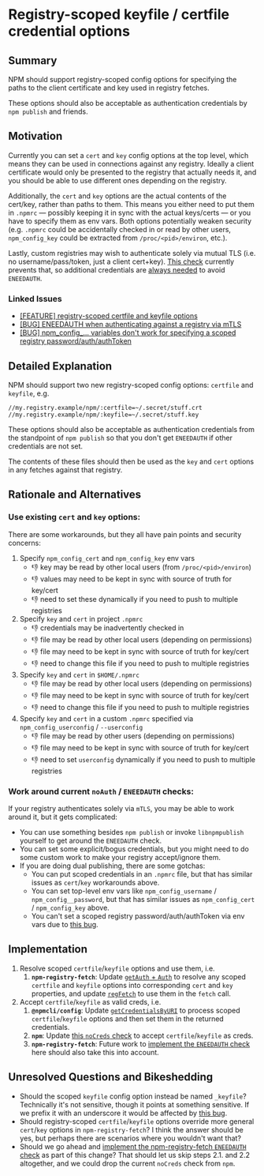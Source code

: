 # Registry-scoped keyfile / certfile credential options

## Summary

NPM should support registry-scoped config options for specifying the paths to the client certificate and key used in registry fetches.

These options should also be acceptable as authentication credentials by `npm publish` and friends.

## Motivation

Currently you can set a `cert` and `key` config options at the top level, which means they can be used in connections against any registry. Ideally a client certificate would only be presented to the registry that actually needs it, and you should be able to use different ones depending on the registry.

Additionally, the `cert` and `key` options are the actual contents of the cert/key, rather than paths to them. This means you either need to put them in `.npmrc` — possibly keeping it in sync with the actual keys/certs — or you have to specify them as env vars. Both options potentially weaken security (e.g. `.npmrc` could be accidentally checked in or read by other users, `npm_config_key` could be extracted from `/proc/<pid>/environ`, etc.).

Lastly, custom registries may wish to authenticate solely via mutual TLS (i.e. no username/pass/token, just a client cert+key). [This check](https://github.com/npm/cli/blob/e992b4a21ecdd96aa33c59682c0ac0cc8a30d776/lib/commands/publish.js#L108) currently prevents that, so additional credentials are [always needed](https://github.com/npm/cli/issues/4765) to avoid `ENEEDAUTH`.

### Linked Issues

- [[FEATURE] registry-scoped certfile and keyfile options](https://github.com/npm/npm-registry-fetch)
- [[BUG] ENEEDAUTH when authenticating against a registry via mTLS](https://github.com/npm/cli/issues/4765)
- [[BUG] npm_config\_... variables don't work for specifying a scoped registry password/auth/authToken](https://github.com/npm/config/issues/64)

## Detailed Explanation

NPM should support two new registry-scoped config options: `certfile` and `keyfile`, e.g.

```
//my.registry.example/npm/:certfile=~/.secret/stuff.crt
//my.registry.example/npm/:keyfile=~/.secret/stuff.key
```

These options should also be acceptable as authentication credentials from the standpoint of `npm publish` so that you don't get `ENEEDAUTH` if other credentials are not set.

The contents of these files should then be used as the `key` and `cert` options in any fetches against that registry.

## Rationale and Alternatives

### Use existing `cert` and `key` options:

There are some workarounds, but they all have pain points and security concerns:

1. Specify `npm_config_cert` and `npm_config_key` env vars
   - 👎 key may be read by other local users (from `/proc/<pid>/environ`)
   - 👎 values may need to be kept in sync with source of truth for key/cert
   - 👎 need to set these dynamically if you need to push to multiple registries
2. Specify `key` and `cert` in project `.npmrc`
   - 👎 credentials may be inadvertently checked in
   - 👎 file may be read by other local users (depending on permissions)
   - 👎 file may need to be kept in sync with source of truth for key/cert
   - 👎 need to change this file if you need to push to multiple registries
3. Specify `key` and `cert` in `$HOME/.npmrc`
   - 👎 file may be read by other local users (depending on permissions)
   - 👎 file may need to be kept in sync with source of truth for key/cert
   - 👎 need to change this file if you need to push to multiple registries
4. Specify `key` and `cert` in a custom `.npmrc` specified via `npm_config_userconfig` / `--userconfig`
   - 👎 file may be read by other users (depending on permissions)
   - 👎 file may need to be kept in sync with source of truth for key/cert
   - 👎 need to set `userconfig` dynamically if you need to push to multiple registries

### Work around current `noAuth` / `ENEEDAUTH` checks:

If your registry authenticates solely via `mTLS`, you may be able to work around it, but it gets complicated:

- You can use something besides `npm publish` or invoke `libnpmpublish` yourself to get around the `ENEEDAUTH` check.
- You can set some explicit/bogus credentials, but you might need to do some custom work to make your registry accept/ignore them.
- If you are doing dual publishing, there are some gotchas:
  - You can put scoped credentials in an `.npmrc` file, but that has similar issues as `cert`/`key` workarounds above.
  - You can set top-level env vars like `npm_config_username` / `npm_config__password`, but that has similar issues as `npm_config_cert` / `npm_config_key` above.
  - You can't set a scoped registry password/auth/authToken via env vars due to [this bug](https://github.com/npm/config/issues/64).

## Implementation

1. Resolve scoped `certfile`/`keyfile` options and use them, i.e.
   1. **`npm-registry-fetch`**: Update [`getAuth` + `Auth`](https://github.com/npm/npm-registry-fetch/blob/main/lib/auth.js) to resolve any scoped `certfile` and `keyfile` options into corresponding `cert` and `key` properties, and update [`regFetch`](https://github.com/npm/npm-registry-fetch/blob/main/lib/index.js#L26) to use them in the `fetch` call.
2. Accept `certfile`/`keyfile` as valid creds, i.e.
   1. **`@npmcli/config`**: Update [`getCredentialsByURI`](https://github.com/npm/config/blob/1244177d8a68f68f2be46d5b9c21957da7dedfbb/lib/index.js#L759) to process scoped `certfile`/`keyfile` options and then set them in the returned credentials.
   2. **`npm`**: Update [this `noCreds` check](https://github.com/npm/cli/blob/e992b4a21ecdd96aa33c59682c0ac0cc8a30d776/lib/commands/publish.js#L108) to accept `certfile`/`keyfile` as creds.
   3. **`npm-registry-fetch`**: Future work to [implement the `ENEEDAUTH` check](https://github.com/npm/npm-registry-fetch/issues/38) here should also take this into account.

## Unresolved Questions and Bikeshedding

- Should the scoped `keyfile` config option instead be named `_keyfile`? Technically it's not sensitive, though it points at something sensitive. If we prefix it with an underscore it would be affected by [this bug](https://github.com/npm/config/issues/64).
- Should registry-scoped `certfile`/`keyfile` options override more general `cert`/`key` options in `npm-registry-fetch`? I think the answer should be yes, but perhaps there are scenarios where you wouldn't want that?
- Should we go ahead and [implement the npm-registry-fetch `ENEEDAUTH` check](https://github.com/npm/npm-registry-fetch/issues/38) as part of this change? That should let us skip steps 2.1. and 2.2 altogether, and we could drop the current `noCreds` check from `npm`.
